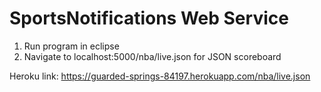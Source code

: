 # SportsNotifications Web Service

1. Run program in eclipse
2. Navigate to localhost:5000/nba/live.json for JSON scoreboard

Heroku link:
https://guarded-springs-84197.herokuapp.com/nba/live.json

